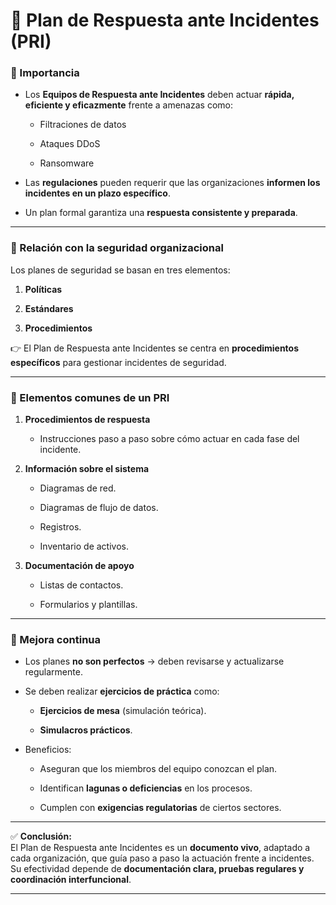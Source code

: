 
# 📌 Plan de Respuesta ante Incidentes (PRI)

### 🔎 Importancia

- Los **Equipos de Respuesta ante Incidentes** deben actuar **rápida, eficiente y eficazmente** frente a amenazas como:
    
    - Filtraciones de datos
        
    - Ataques DDoS
        
    - Ransomware
        
- Las **regulaciones** pueden requerir que las organizaciones **informen los incidentes en un plazo específico**.
    
- Un plan formal garantiza una **respuesta consistente y preparada**.
    

---

### 🧩 Relación con la seguridad organizacional

Los planes de seguridad se basan en tres elementos:

1. **Políticas**
    
2. **Estándares**
    
3. **Procedimientos**
    

👉 El Plan de Respuesta ante Incidentes se centra en **procedimientos específicos** para gestionar incidentes de seguridad.

---

### 📄 Elementos comunes de un PRI

1. **Procedimientos de respuesta**
    
    - Instrucciones paso a paso sobre cómo actuar en cada fase del incidente.
        
2. **Información sobre el sistema**
    
    - Diagramas de red.
        
    - Diagramas de flujo de datos.
        
    - Registros.
        
    - Inventario de activos.
        
3. **Documentación de apoyo**
    
    - Listas de contactos.
        
    - Formularios y plantillas.
        

---

### 🔄 Mejora continua

- Los planes **no son perfectos** → deben revisarse y actualizarse regularmente.
    
- Se deben realizar **ejercicios de práctica** como:
    
    - **Ejercicios de mesa** (simulación teórica).
        
    - **Simulacros prácticos**.
        
- Beneficios:
    
    - Aseguran que los miembros del equipo conozcan el plan.
        
    - Identifican **lagunas o deficiencias** en los procesos.
        
    - Cumplen con **exigencias regulatorias** de ciertos sectores.
        

---

✅ **Conclusión:**  
El Plan de Respuesta ante Incidentes es un **documento vivo**, adaptado a cada organización, que guía paso a paso la actuación frente a incidentes. Su efectividad depende de **documentación clara, pruebas regulares y coordinación interfuncional**.

---

